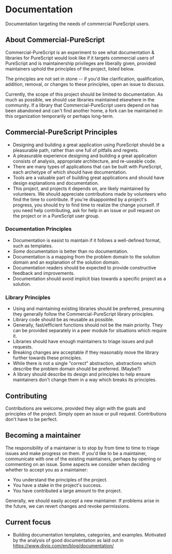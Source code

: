 # Documentation

Documentation targeting the needs of commercial PureScript users.

## About Commercial-PureScript

Commercial-PureScript is an experiment to see what documentation & libraries for PureScript would look like if it targets commercial users of PureScript and is maintainership privileges are liberally given, provided maintainers uphold the principles of the project, listed below.

The principles are not set in stone -- if you'd like clarification, qualification, addition, removal, or changes to these principles, open an issue to discuss.

Currently, the scope of this project should be limited to documentation. As much as possible, we should use libraries maintained elsewhere in the community. If a library that Commercial-PureScript users depend on has been abandoned and can't find another home, a fork can be maintained in this organization temporarily or perhaps long-term.

## Commercial-PureScript Principles

- Designing and building a great application using PureScript should be a pleasurable path, rather than one full of pitfalls and regrets.
- A pleasurable experience designing and building a great application consists of analysis, appropriate architecture, and re-useable code.
- There are many types of applications that can be built with PureScript, each archetype of which should have documentation.
- Tools are a valuable part of building great applications and should have design explanations and documentation.
- This project, and projects it depends on, are likely maintained by volunteers. We should appreciate contributions made by volunteers who find the time to contribute. If you're disappointed by a project's progress, you should try to find time to realize the change yourself. If you need help contributing, ask for help in an issue or pull request on the project or in a PureScript user group.

### Documentation Principles

- Documentation is easist to maintain if it follows a well-defined format, such as templates.
- *Some* documentation is better than no documentation.
- Documentation is a mapping from the problem domain to the solution domain and an explanation of the solution domain.
- Documentation readers should be expected to provide constructive feedback and improvements.
- Documentation should avoid implicit bias towards a specific project as a solution.

### Library Principles

- Using and maintaining existing libraries should be preferred, presuming they generally follow the Commercial-PureScript library principles.
- Library code should be as reusable as possible.
- Generally, fast/efficient functions should not be the main priority. They can be provided separately in a peer module for situations which require it.
- Libraries should have enough maintainers to triage issues and pull requests.
- Breaking changes are acceptable if they reasonably move the library further towards these principles.
- While there is not a single "correct" abstraction, abstractions which describe the problem domain should be preferred. (Maybe?)
- A library should describe its design and principles to help ensure maintainers don't change them in a way which breaks its principles.

## Contributing

Contributions are welcome, provided they align with the goals and principles of the project.
Simply open an issue or pull request. Contributions don't have to be perfect.

## Becoming a maintainer

The responsibility of a maintainer is to stop by from time to time to triage issues and make progress on them.
If you'd like to be a maintainer, communicate with one of the existing maintainers, perhaps by opening or commenting on an issue.
Some aspects we consider when deciding whether to accept you as a maintainer:
- You understand the principles of the project.
- You have a stake in the project's success.
- You have contributed a large amount to the project.

Generally, we should easily accept a new maintainer. If problems arise in the future, we can revert changes and revoke permissions.

## Current focus

- Building documentation templates, categories, and examples. Motivated by the analysis of good documentation as laid out in https://www.divio.com/en/blog/documentation/
